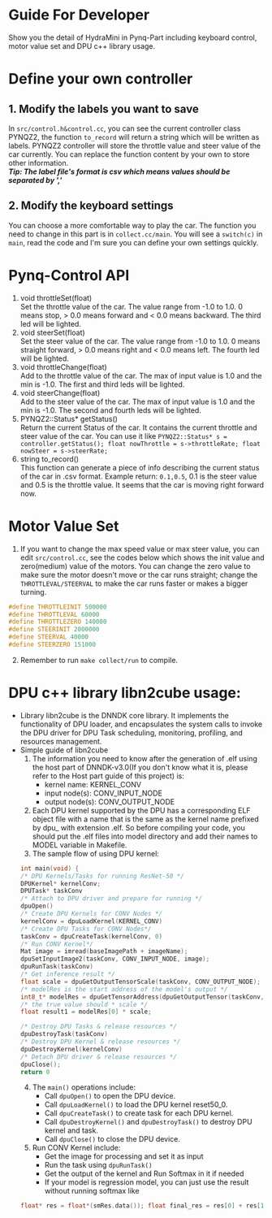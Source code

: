 <!--
 * @Author: Sauron Wu
 * @GitHub: wutianze
 * @Email: 1369130123qq@gmail.com
 * @Date: 2019-12-24 15:55:57
 * @LastEditors: Please set LastEditors
 * @LastEditTime: 2020-02-17 20:33:54
 * @Description: How to set the hardware value.
 -->
# Guide For Developer
Show you the detail of HydraMini in Pynq-Part including keyboard control, motor value set and DPU c++ library usage.

# Define your own controller
## 1. Modify the labels you want to save
In `src/control.h&control.cc`, you can see the current controller class PYNQZ2, the function `to_record` will return a string which will be written as labels. PYNQZ2 controller will store the throttle value and steer value of the car currently. You can replace the function content by your own to store other information.  
***Tip: The label file's format is csv which means values should be separated by ','***
## 2. Modify the keyboard settings
You can choose a more comfortable way to play the car. The function you need to change in this part is in `collect.cc/main`. You will see a `switch(c)` in `main`, read the code and I'm sure you can define your own settings quickly.  

# Pynq-Control API
1. void throttleSet(float)  
Set the throttle value of the car. The value range from -1.0 to 1.0. 0 means stop, > 0.0 means forward and < 0.0 means backward. The third led will be lighted.
2. void steerSet(float)  
Set the steer value of the car. The value range from -1.0 to 1.0. 0 means straight forward, > 0.0 means right and < 0.0 means left. The fourth led will be lighted.
3. void throttleChange(float)  
Add to the throttle value of the car. The max of input value is 1.0 and the min is -1.0. The first and third leds will be lighted.
4. void steerChange(float)  
Add to the steer value of the car. The max of input value is 1.0 and the min is -1.0. The second and fourth leds will be lighted.
5. PYNQZ2::Status* getStatus()  
Return the current Status of the car. It contains the current throttle and steer value of the car. You can use it like `PYNQZ2::Status* s = controller.getStatus(); float nowThrottle = s->throttleRate; float nowSteer = s->steerRate;`
6. string to_record()  
This function can generate a piece of info describing the current status of the car in .csv format. Example return: `0.1,0.5`, 0.1 is the steer value and 0.5 is the throttle value. It seems that the car is moving right forward now.

# Motor Value Set
1. If you want to change the max speed value or max steer value, you can edit `src/control.cc`, see the codes below which shows the init value and zero(medium) value of the motors. You can change the zero value to make sure the motor doesn't move or the car runs straight; change the `THROTTLEVAL/STEERVAL` to make the car runs faster or makes a bigger turning. 
```c++
#define THROTTLEINIT 500000
#define THROTTLEVAL 60000
#define THROTTLEZERO 140000
#define STEERINIT 2000000
#define STEERVAL 40000
#define STEERZERO 151000
```
2. Remember to run `make collect/run` to compile.

# DPU c++ library libn2cube usage:
- Library libn2cube is the DNNDK core library. It implements the functionality of DPU loader, and encapsulates the system calls to invoke the DPU driver for DPU Task scheduling, monitoring, profiling, and resources management. 
- Simple guide of libn2cube
  1. The information you need to know after the generation of .elf using the host part of DNNDK-v3.0(If you don't know what it is, please refer to the Host part guide of this project) is:
     -  kernel name: KERNEL_CONV
     -  input node(s): CONV_INPUT_NODE
     -  output node(s): CONV_OUTPUT_NODE  
  2. Each DPU kernel supported by the DPU has a corresponding ELF object file with a name that is the same as the kernel name prefixed by dpu_ with extension .elf. So before compiling your code, you should put the .elf files into model directory and add their names to MODEL variable in Makefile.  
  3. The sample flow of using DPU kernel:  
    ```c++
    int main(void) {
    /* DPU Kernels/Tasks for running ResNet-50 */
    DPUKernel* kernelConv;
    DPUTask* taskConv
    /* Attach to DPU driver and prepare for running */
    dpuOpen()
    /* Create DPU Kernels for CONV Nodes */
    kernelConv = dpuLoadKernel(KERNEL_CONV)
    /* Create DPU Tasks for CONV Nodes*/
    taskConv = dpuCreateTask(kernelConv, 0)
    /* Run CONV Kernel*/
    Mat image = imread(baseImagePath + imageName);
    dpuSetInputImage2(taskConv, CONV_INPUT_NODE, image);
    dpuRunTask(taskConv)
    /* Get inference result */
    float scale = dpuGetOutputTensorScale(taskConv, CONV_OUTPUT_NODE);
    /* modelRes is the start address of the model's output */
    int8_t* modelRes = dpuGetTensorAddress(dpuGetOutputTensor(taskConv, CONV_OUTPUT_NODE));
    /* the true value should * scale */
    float result1 = modelRes[0] * scale;

    /* Destroy DPU Tasks & release resources */
    dpuDestroyTask(taskConv)
    /* Destroy DPU Kernel & release resources */
    dpuDestroyKernel(kernelConv)
    /* Detach DPU driver & release resources */
    dpuClose();
    return 0
    ```
  4. The `main()` operations include:
     - Call `dpuOpen()` to open the DPU device.
     - Call `dpuLoadKernel()` to load the DPU kernel reset50_0.
     - Call `dpuCreateTask()` to create task for each DPU kernel.
     - Call `dpuDestroyKernel()` and `dpuDestroyTask()` to destroy DPU kernel and task.
     - Call `dpuClose()` to close the DPU device.
  5. Run CONV Kernel include:
     - Get the image for processing and set it as input
     - Run the task using `dpuRunTask()`
     - Get the output of the kernel and Run Softmax in it if needed
     - If your model is regression model, you can just use the result without running softmax like  
    ```c++
    float* res = float*(smRes.data()); float final_res = res[0] + res[1]
    ``` 